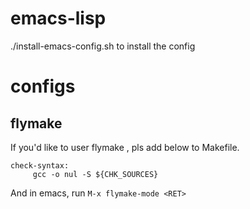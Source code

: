 emacs-lisp
==========

./install-emacs-config.sh  to install the config

configs
===========

## flymake ##

If you'd like to user flymake , pls add below to Makefile.

```
check-syntax:
     gcc -o nul -S ${CHK_SOURCES}

 ```

And in emacs, run ```M-x flymake-mode <RET>```
